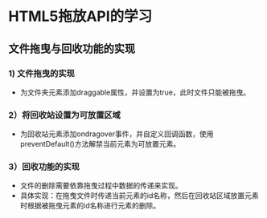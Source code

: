# HTML5拖放API的学习
## 文件拖曳与回收功能的实现

### 1) 文件拖曳的实现
- 为文件夹元素添加draggable属性，并设置为true，此时文件只能被拖曳。

### 2）将回收站设置为可放置区域
- 为回收站元素添加ondragover事件，并自定义回调函数，使用preventDefault()方法解禁当前元素为可放置元素。

### 3）回收功能的实现
- 文件的删除需要依靠拖曳过程中数据的传递来实现。
- 具体实现：在拖曳文件时传递当前元素的id名称，然后在回收站区域放置元素时根据被拖曳元素的id名称进行元素的删除。


